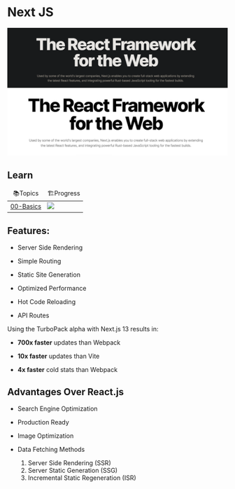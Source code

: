 # Next JS

<img src="./images/Next-dark.png#gh-dark-mode-only" alt="The React Framework for the Web">
<img src="./images/Next-light.png#gh-light-mode-only" alt="The React Framework for the Web">

## Learn 
<table>
    <thead align="center">
        <tr border: none;>
            <td>📚Topics</td>
            <td>🏗️Progress</td>
        </tr>
    </thead>
    <tbody>
        <tr>
            <td><a href="https://github.com/driptanil/NodeJS-Tutorial/tree/main/00-basics">00-Basics</a></td>
            <td><img src="https://progress-bar.dev/100?title=✅⠀"> </td>
        </tr>
    </tbody>
</table>


## Features:

-   Server Side Rendering

-   Simple Routing

-   Static Site Generation

-   Optimized Performance

-   Hot Code Reloading

-   API Routes

Using the TurboPack alpha with Next.js 13 results in:

-   **700x faster** updates than Webpack

-   **10x faster** updates than Vite

-   **4x faster** cold stats than Webpack

## Advantages Over React.js

-   Search Engine Optimization

-   Production Ready

-   Image Optimization

-   Data Fetching Methods
    1. Server Side Rendering (SSR)
    2. Server Static Generation (SSG)
    3. Incremental Static Regeneration (ISR)

